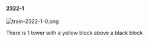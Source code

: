 #### 2322-1
![train-2322-1-0.png](https://github.com/lil-lab/nlvr/raw/master/nlvr/train/images/72/train-2322-1-0.png "train-2322-1-0.png")

There is 1 tower with a yellow block above a black block